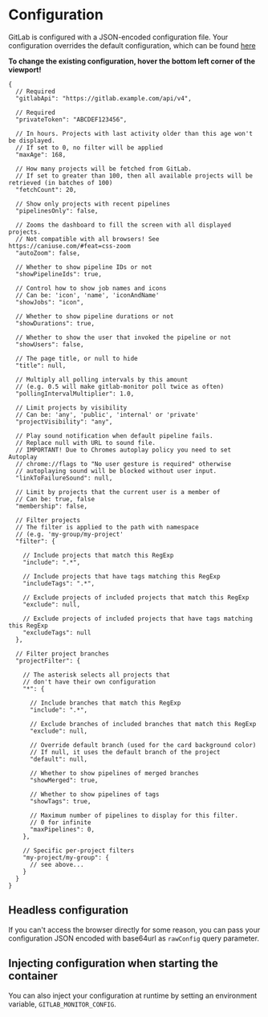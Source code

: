 # Configuration

GitLab is configured with a JSON-encoded configuration file.
Your configuration overrides the default configuration, which can be found
[here](./src/config.default.json)

**To change the existing configuration, hover the bottom left corner of the viewport!**

```json5
{
  // Required
  "gitlabApi": "https://gitlab.example.com/api/v4",
  
  // Required
  "privateToken": "ABCDEF123456",
  
  // In hours. Projects with last activity older than this age won't be displayed.
  // If set to 0, no filter will be applied
  "maxAge": 168,
  
  // How many projects will be fetched from GitLab.
  // If set to greater than 100, then all available projects will be retrieved (in batches of 100)
  "fetchCount": 20,
  
  // Show only projects with recent pipelines
  "pipelinesOnly": false,
  
  // Zooms the dashboard to fill the screen with all displayed projects.
  // Not compatible with all browsers! See https://caniuse.com/#feat=css-zoom
  "autoZoom": false,
  
  // Whether to show pipeline IDs or not
  "showPipelineIds": true,
  
  // Control how to show job names and icons
  // Can be: 'icon', 'name', 'iconAndName'
  "showJobs": "icon",

  // Whether to show pipeline durations or not
  "showDurations": true,
  
  // Whether to show the user that invoked the pipeline or not
  "showUsers": false,
  
  // The page title, or null to hide
  "title": null,
  
  // Multiply all polling intervals by this amount
  // (e.g. 0.5 will make gitlab-monitor poll twice as often)
  "pollingIntervalMultiplier": 1.0,
  
  // Limit projects by visibility
  // Can be: 'any', 'public', 'internal' or 'private'
  "projectVisibility": "any",
  
  // Play sound notification when default pipeline fails.
  // Replace null with URL to sound file.
  // IMPORTANT! Due to Chromes autoplay policy you need to set Autoplay
  // chrome://flags to "No user gesture is required" otherwise
  // autoplaying sound will be blocked without user input.
  "linkToFailureSound": null,
  
  // Limit by projects that the current user is a member of
  // Can be: true, false
  "membership": false,
  
  // Filter projects
  // The filter is applied to the path with namespace
  // (e.g. 'my-group/my-project'
  "filter": {
  
    // Include projects that match this RegExp
    "include": ".*",
    
    // Include projects that have tags matching this RegExp
    "includeTags": ".*",
    
    // Exclude projects of included projects that match this RegExp
    "exclude": null,
    
    // Exclude projects of included projects that have tags matching this RegExp
    "excludeTags": null
  },
  
  // Filter project branches
  "projectFilter": {
  
    // The asterisk selects all projects that
    // don't have their own configuration
    "*": {
    
      // Include branches that match this RegExp
      "include": ".*",
      
      // Exclude branches of included branches that match this RegExp
      "exclude": null,
      
      // Override default branch (used for the card background color)
      // If null, it uses the default branch of the project
      "default": null,

      // Whether to show pipelines of merged branches
      "showMerged": true,

      // Whether to show pipelines of tags
      "showTags": true,
      
      // Maximum number of pipelines to display for this filter.
      // 0 for infinite
      "maxPipelines": 0,
    },
    
    // Specific per-project filters
    "my-project/my-group": {
      // see above...
    }
  }
}
```

## Headless configuration
If you can't access the browser directly for some reason, you can pass
your configuration JSON encoded with base64url as `rawConfig` query parameter.

## Injecting configuration when starting the container
You can also inject your configuration at runtime by setting an environment variable, `GITLAB_MONITOR_CONFIG`.
